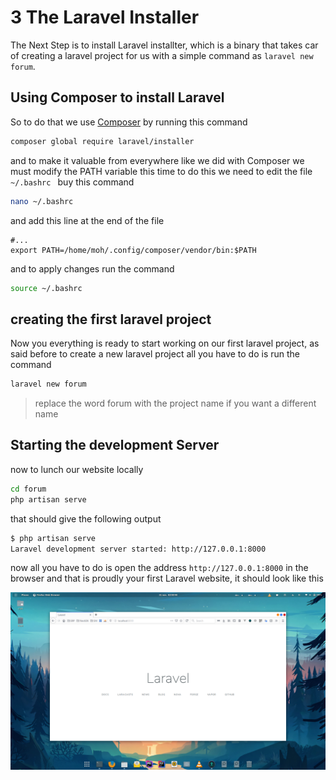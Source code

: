 # 3 The Laravel Installer
The Next Step is to install Laravel installter, which is a binary that takes car of creating a laravel project for us
with a simple command as `laravel new forum`. 

## Using Composer to install Laravel

So to do that we use [Composer](/prerequisites/2-install-php-mysql-and-composer?id=installing-composer) by running this command

```bash
composer global require laravel/installer
```
and to make it valuable from everywhere like we did with Composer we must modify the PATH variable this time to do this
we need to edit the file `~/.bashrc ` buy this command

```bash
nano ~/.bashrc 
```
and add this line at the end of the file

```text
#...
export PATH=/home/moh/.config/composer/vendor/bin:$PATH

```
and to apply changes run the command

```bash
source ~/.bashrc 
```

## creating the first laravel project
Now you everything is ready to start working on our first laravel project, as said before to create a new laravel
project all you have to do is run the command

```bash
laravel new forum
```
> replace the word forum with the project name if you want a different name

## Starting the development Server

now to lunch our website locally

 ```bash
cd forum
php artisan serve
```

that should give the following output
 ```bash
$ php artisan serve
Laravel development server started: http://127.0.0.1:8000
 ```
 
 now all you have to do is open the address `http://127.0.0.1:8000` in the browser and that is proudly your first
 Laravel website, it should look like this
 
 ![Laravel Screen shot](../_media/Screenshot%20from%202019-11-21%2002-00-49.png)

